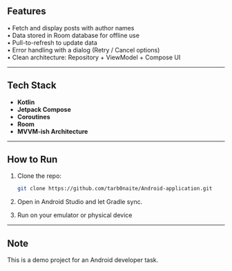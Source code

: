 
## Features

• Fetch and display posts with author names  
• Data stored in Room database for offline use  
• Pull-to-refresh to update data  
• Error handling with a dialog (Retry / Cancel options)  
• Clean architecture: Repository + ViewModel + Compose UI

---

## Tech Stack

- **Kotlin**
- **Jetpack Compose**
- **Coroutines**
- **Room**
- **MVVM-ish Architecture**

---

##  How to Run

1. Clone the repo:
    ```bash
    git clone https://github.com/tarb0naite/Android-application.git
    ```

2. Open in Android Studio and let Gradle sync.

3. Run on your emulator or physical device

---

##  Note

This is a demo project for an Android developer task.

